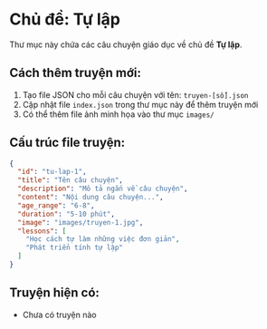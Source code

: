 # Chủ đề: Tự lập

Thư mục này chứa các câu chuyện giáo dục về chủ đề **Tự lập**.

## Cách thêm truyện mới:

1. Tạo file JSON cho mỗi câu chuyện với tên: `truyen-[số].json`
2. Cập nhật file `index.json` trong thư mục này để thêm truyện mới
3. Có thể thêm file ảnh minh họa vào thư mục `images/`

## Cấu trúc file truyện:

```json
{
  "id": "tu-lap-1",
  "title": "Tên câu chuyện",
  "description": "Mô tả ngắn về câu chuyện",
  "content": "Nội dung câu chuyện...",
  "age_range": "6-8",
  "duration": "5-10 phút",
  "image": "images/truyen-1.jpg",
  "lessons": [
    "Học cách tự làm những việc đơn giản",
    "Phát triển tính tự lập"
  ]
}
```

## Truyện hiện có:
- Chưa có truyện nào
